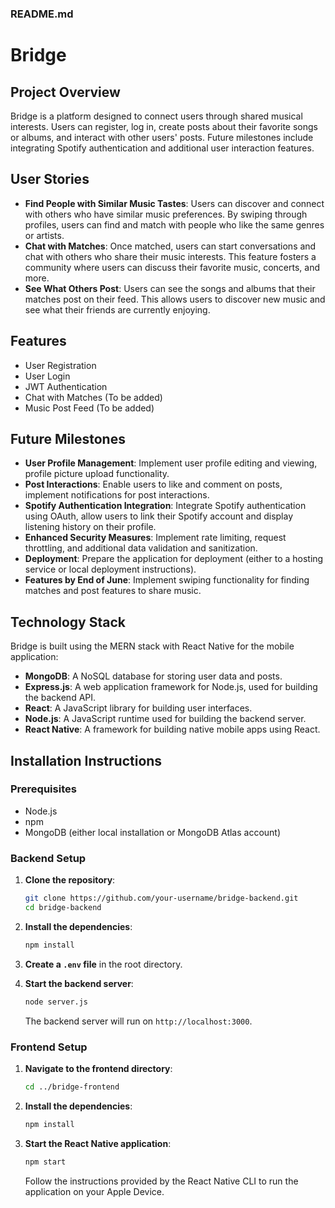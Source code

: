 ### README.md

# Bridge

## Project Overview

Bridge is a platform designed to connect users through shared musical interests. Users can register, log in, create posts about their favorite songs or albums, and interact with other users' posts. Future milestones include integrating Spotify authentication and additional user interaction features.

## User Stories

- **Find People with Similar Music Tastes**: Users can discover and connect with others who have similar music preferences. By swiping through profiles, users can find and match with people who like the same genres or artists.
- **Chat with Matches**: Once matched, users can start conversations and chat with others who share their music interests. This feature fosters a community where users can discuss their favorite music, concerts, and more.
- **See What Others Post**: Users can see the songs and albums that their matches post on their feed. This allows users to discover new music and see what their friends are currently enjoying.

## Features

- User Registration
- User Login
- JWT Authentication
- Chat with Matches (To be added)
- Music Post Feed (To be added)

## Future Milestones

- **User Profile Management**: Implement user profile editing and viewing, profile picture upload functionality.
- **Post Interactions**: Enable users to like and comment on posts, implement notifications for post interactions.
- **Spotify Authentication Integration**: Integrate Spotify authentication using OAuth, allow users to link their Spotify account and display listening history on their profile.
- **Enhanced Security Measures**: Implement rate limiting, request throttling, and additional data validation and sanitization.
- **Deployment**: Prepare the application for deployment (either to a hosting service or local deployment instructions).
- **Features by End of June**: Implement swiping functionality for finding matches and post features to share music.

## Technology Stack

Bridge is built using the MERN stack with React Native for the mobile application:

- **MongoDB**: A NoSQL database for storing user data and posts.
- **Express.js**: A web application framework for Node.js, used for building the backend API.
- **React**: A JavaScript library for building user interfaces.
- **Node.js**: A JavaScript runtime used for building the backend server.
- **React Native**: A framework for building native mobile apps using React.

## Installation Instructions

### Prerequisites

- Node.js
- npm
- MongoDB (either local installation or MongoDB Atlas account)

### Backend Setup

1. **Clone the repository**:

   ```sh
   git clone https://github.com/your-username/bridge-backend.git
   cd bridge-backend
   ```

2. **Install the dependencies**:

   ```sh
   npm install
   ```

3. **Create a `.env` file** in the root directory.

4. **Start the backend server**:

   ```sh
   node server.js
   ```

   The backend server will run on `http://localhost:3000`.

### Frontend Setup

1. **Navigate to the frontend directory**:

   ```sh
   cd ../bridge-frontend
   ```

2. **Install the dependencies**:

   ```sh
   npm install
   ```

3. **Start the React Native application**:

   ```sh
   npm start
   ```

   Follow the instructions provided by the React Native CLI to run the application on your Apple Device.
